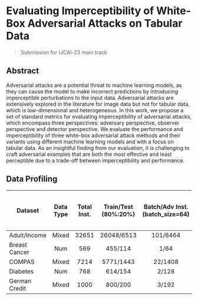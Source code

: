 # Evaluating Imperceptibility of White-Box Adversarial Attacks on Tabular Data

> Submission for IJCAI-23 main track

## Abstract

Adversarial attacks are a potential threat to machine learning models, as they can cause the model to make incorrect predictions by introducing imperceptible perturbations to the input data. Adversarial attacks are extensively explored in the literature for image data but not for tabular data, which is low-dimensional and heterogeneous. In this work, we propose a set of standard metrics for evaluating imperceptibility of adversarial attacks, which encompass three perspectives: adversary perspective, observer perspective and detector perspective. We evaluate the performance and imperceptibility of three white-box adversarial attack methods and their variants using different machine learning models and with a focus on tabular data. As an insightful finding from our evaluation, it is challenging to craft adversarial examples that are both the most effective and least perceptible due to a trade-off between imperceptibility and performance.


## Data Profiling

| Dataset       	| Data Type 	| Total Inst. 	| Train/Test<br>(80%:20%) 	| Batch/Adv Inst.<br>(batch_size=64) 	| Total Feat. 	| Categorical Feat. 	| Numerical Feat. 	| Total Categorical Feat.<br>after One Hot Enc. 	|
|---------------	|:---------:	|:-----------:	|:-----------------------:	|:----------------------------------:	|:-----------:	|:-----------------:	|:---------------:	|:---------------------------------------------:	|
| Adult/Income  	|   Mixed   	|    32651    	|        26048/6513       	|              101/6464              	|     12      	|         8         	|        4        	|                       98                      	|
| Breast Cancer 	|    Num    	|     569     	|         455/114         	|                1/64                	|      30     	|         0         	|        30       	|                       0                       	|
| COMPAS        	|   Mixed   	|     7214    	|        5771/1443        	|               22/1408              	|      11     	|         7         	|        4        	|                       19                      	|
| Diabetes      	|    Num    	|     768     	|         614/154         	|                2/128               	|      8      	|         0         	|        8        	|                       0                       	|
| German Credit 	|   Mixed   	|     1000    	|         800/200         	|                3/192               	|      20     	|         15        	|        5        	|                       58                      	|
